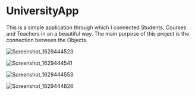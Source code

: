 # UniversityApp
This is a simple application through which I connected Students, Courses and Teachers in an a beautiful way. The main purpose of this project is the connection between the Objects.    

![Screenshot_1629444523](https://user-images.githubusercontent.com/64696058/130202329-bda80d73-a3b3-48d8-9642-80cd9cdd0b0a.png)


![Screenshot_1629444541](https://user-images.githubusercontent.com/64696058/130202430-29aee260-168f-46a8-b1ba-b9e6e8a3caa1.png)


![Screenshot_1629444553](https://user-images.githubusercontent.com/64696058/130202455-398d1711-e770-42fe-8854-3cd8e65d24ab.png)


![Screenshot_1629444826](https://user-images.githubusercontent.com/64696058/130202470-8339606a-7310-4684-9b43-3901bc77015f.png)


